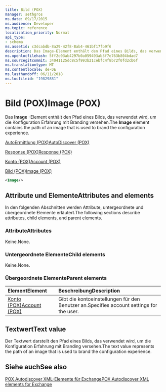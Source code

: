 ```yaml
---
title: Bild (POX)
manager: sethgros
ms.date: 09/17/2015
ms.audience: Developer
ms.topic: reference
localization_priority: Normal
api_type:
- schema
ms.assetid: c3dcabdb-8a29-42f8-8ab4-461bf17fb9f6
description: Das Image-Element enthält den Pfad eines Bilds, das verwendet wird, um die Konfiguration Erfahrung mit Branding versehen.
ms.openlocfilehash: 5ff2c03ab4297b0a059493ab3f7e763b804bdad7
ms.sourcegitcommit: 34041125dc8c5f993b21cebfc4f8b72f0fd2cb6f
ms.translationtype: MT
ms.contentlocale: de-DE
ms.lasthandoff: 06/11/2018
ms.locfileid: "19829881"
---
```

# <a name="image-pox"></a><span data-ttu-id="0fecc-103">Bild (POX)</span><span class="sxs-lookup"><span data-stu-id="0fecc-103">Image (POX)</span></span>

<span data-ttu-id="0fecc-104">Das **Image** -Element enthält den Pfad eines Bilds, das verwendet wird, um die Konfiguration Erfahrung mit Branding versehen.</span><span class="sxs-lookup"><span data-stu-id="0fecc-104">The **Image** element contains the path of an image that is used to brand the configuration experience.</span></span> 
  
[<span data-ttu-id="0fecc-105">AutoErmittlung (POX)</span><span class="sxs-lookup"><span data-stu-id="0fecc-105">AutoDiscover (POX)</span></span>](autodiscover-pox.md)
  
[<span data-ttu-id="0fecc-106">Response (POX)</span><span class="sxs-lookup"><span data-stu-id="0fecc-106">Response (POX)</span></span>](response-pox.md)
  
[<span data-ttu-id="0fecc-107">Konto (POX)</span><span class="sxs-lookup"><span data-stu-id="0fecc-107">Account (POX)</span></span>](account-pox.md)
  
[<span data-ttu-id="0fecc-108">Bild (POX)</span><span class="sxs-lookup"><span data-stu-id="0fecc-108">Image (POX)</span></span>](image-pox.md)
  
```xml
<Image/>
```

## <a name="attributes-and-elements"></a><span data-ttu-id="0fecc-109">Attribute und Elemente</span><span class="sxs-lookup"><span data-stu-id="0fecc-109">Attributes and elements</span></span>

<span data-ttu-id="0fecc-110">In den folgenden Abschnitten werden Attribute, untergeordnete und übergeordnete Elemente erläutert.</span><span class="sxs-lookup"><span data-stu-id="0fecc-110">The following sections describe attributes, child elements, and parent elements.</span></span>
  
### <a name="attributes"></a><span data-ttu-id="0fecc-111">Attribute</span><span class="sxs-lookup"><span data-stu-id="0fecc-111">Attributes</span></span>

<span data-ttu-id="0fecc-112">Keine.</span><span class="sxs-lookup"><span data-stu-id="0fecc-112">None.</span></span>
  
### <a name="child-elements"></a><span data-ttu-id="0fecc-113">Untergeordnete Elemente</span><span class="sxs-lookup"><span data-stu-id="0fecc-113">Child elements</span></span>

<span data-ttu-id="0fecc-114">Keine.</span><span class="sxs-lookup"><span data-stu-id="0fecc-114">None.</span></span>
  
### <a name="parent-elements"></a><span data-ttu-id="0fecc-115">Übergeordnete Elemente</span><span class="sxs-lookup"><span data-stu-id="0fecc-115">Parent elements</span></span>

|<span data-ttu-id="0fecc-116">**Element**</span><span class="sxs-lookup"><span data-stu-id="0fecc-116">**Element**</span></span>|<span data-ttu-id="0fecc-117">**Beschreibung**</span><span class="sxs-lookup"><span data-stu-id="0fecc-117">**Description**</span></span>|
|:-----|:-----|
|[<span data-ttu-id="0fecc-118">Konto (POX)</span><span class="sxs-lookup"><span data-stu-id="0fecc-118">Account (POX)</span></span>](account-pox.md) <br/> |<span data-ttu-id="0fecc-119">Gibt die kontoeinstellungen für den Benutzer an.</span><span class="sxs-lookup"><span data-stu-id="0fecc-119">Specifies account settings for the user.</span></span>  <br/> |
   
## <a name="text-value"></a><span data-ttu-id="0fecc-120">Textwert</span><span class="sxs-lookup"><span data-stu-id="0fecc-120">Text value</span></span>

<span data-ttu-id="0fecc-121">Der Textwert darstellt den Pfad eines Bilds, das verwendet wird, um die Konfiguration Erfahrung mit Branding versehen.</span><span class="sxs-lookup"><span data-stu-id="0fecc-121">The text value represents the path of an image that is used to brand the configuration experience.</span></span>
  
## <a name="see-also"></a><span data-ttu-id="0fecc-122">Siehe auch</span><span class="sxs-lookup"><span data-stu-id="0fecc-122">See also</span></span>



[<span data-ttu-id="0fecc-123">POX Autodiscover XML-Elemente für Exchange</span><span class="sxs-lookup"><span data-stu-id="0fecc-123">POX Autodiscover XML elements for Exchange</span></span>](pox-autodiscover-xml-elements-for-exchange.md)

